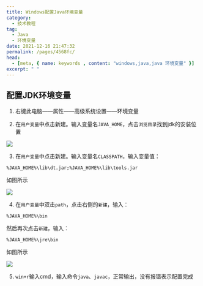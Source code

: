 ```yaml
---
title: Windows配置Java环境变量
category: 
  - 技术教程
tag: 
  - Java
  - 环境变量
date: 2021-12-16 21:47:32
permalink: /pages/4568fc/
head:
  - [meta, { name: keywords , content: "windows,java,java 环境变量" }]
excerpt: " "
---
```




## 配置JDK环境变量

1. 右键此电脑——属性——高级系统设置——环境变量

2. 在`用户变量`中点击新建。输入变量名`JAVA_HOME`，点击`浏览目录`找到jdk的安装位置

![](/assets/page-img/2021/20211216/1.webp)

3. 在`用户变量`中点击新建。输入变量名`CLASSPATH`，输入变量值：

```
%JAVA_HOME%\lib\dt.jar;%JAVA_HOME%\lib\tools.jar
```
如图所示

![](/assets/page-img/2021/20211216/3.webp)

4. 在`用户变量`中双击`path`，点击右侧的`新建`，输入：

```
%JAVA_HOME%\bin
```

然后再次点击`新建`，输入：

```
%JAVA_HOME%\jre\bin
```
如图所示

![](/assets/page-img/2021/20211216/2.webp)

5. `win+r`输入cmd，输入命令`java`、`javac`，正常输出，没有报错表示配置完成
